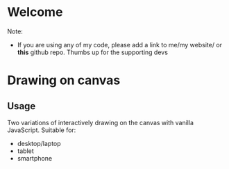 # Welcome

Note:
- If you are using any of my code, please add a link to me/my website/ or **this** github repo. Thumbs up for the supporting devs 


# Drawing on canvas

## Usage
Two variations of interactively
drawing on the canvas with vanilla JavaScript.
Suitable for:
- desktop/laptop
- tablet
- smartphone

